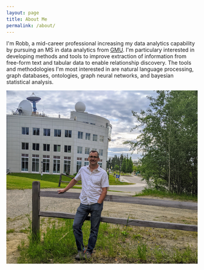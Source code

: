 ```yaml
---
layout: page
title: About Me
permalink: /about/
---
```


I'm Robb, a mid-career professional increasing my data analytics capability by pursuing an MS in data analytics from <a href="https://catalog.gmu.edu/colleges-schools/engineering/data-analytics-engineering-ms/">GMU</a>. I'm particulary interested in developing methods and tools to improve extraction of information from free-form text and tabular data to enable relationship discovery. The tools and methodologies I'm most interested in are natural language processing, graph databases, ontologies, graph neural networks, and bayesian statistical analysis.

<img src="https://github.com/robbdunlap/robbo_and_the_realers/blob/master/images/uaf.png">